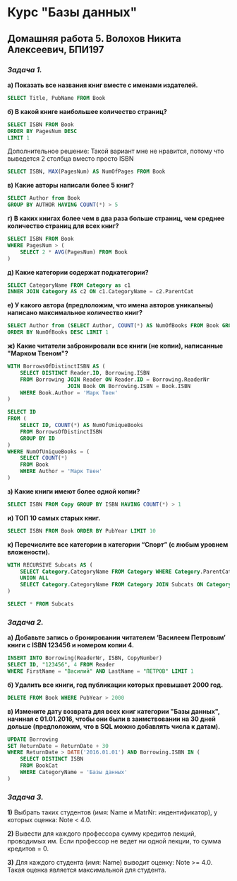 # Курс "Базы данных"

## Домашняя работа 5. Волохов Никита Алексеевич, БПИ197

### **_Задача 1._**
**а) Показать все названия книг вместе с именами издателей.**
```sql
SELECT Title, PubName FROM Book
```
**б) В какой книге наибольшее количество страниц?**
```sql
SELECT ISBN FROM Book 
ORDER BY PagesNum DESC 
LIMIT 1
```
Дополнительное решение: Такой вариант мне не нравится, потому что выведется 2 столбца вместо просто ISBN
```sql
SELECT ISBN, MAX(PagesNum) AS NumOfPages FROM Book
```
**в) Какие авторы написали более 5 книг?**
```sql
SELECT Author from Book 
GROUP BY AUTHOR HAVING COUNT(*) > 5
```
**г) В каких книгах более чем в два раза больше страниц, чем среднее количество страниц для всех книг?**
```sql
SELECT ISBN FROM Book
WHERE PagesNum > (
    SELECT 2 * AVG(PagesNum) FROM Book
)
```
**д) Какие категории содержат подкатегории?**
```sql
SELECT CategoryName FROM Category as c1
INNER JOIN Category AS c2 ON c1.CategoryName = c2.ParentCat
```
**е) У какого автора (предположим, что имена авторов уникальны) написано максимальное количество книг?**
```sql
SELECT Author from (SELECT Author, COUNT(*) AS NumOfBooks FROM Book GROUP BY Author)
ORDER BY NumOfBooks DESC LIMIT 1
```
**ж) Какие читатели забронировали все книги (не копии), написанные "Марком Твеном"?**
```sql
WITH BorrowsOfDistinctISBN AS (
    SELECT DISTINCT Reader.ID, Borrowing.ISBN
    FROM Borrowing JOIN Reader ON Reader.ID = Borrowing.ReaderNr
                   JOIN Book ON Borrowing.ISBN = Book.ISBN
    WHERE Book.Author = 'Марк Твен'
)

SELECT ID
FROM (
    SELECT ID, COUNT(*) AS NumOfUniqueBooks
    FROM BorrowsOfDistinctISBN 
    GROUP BY ID
)
WHERE NumOfUniqueBooks = (
    SELECT COUNT(*) 
    FROM Book 
    WHERE Author = 'Марк Твен'
)
```
**з) Какие книги имеют более одной копии?**
```sql
SELECT ISBN FROM Copy GROUP BY ISBN HAVING COUNT(*) > 1 
```
**и) ТОП 10 самых старых книг.**
```sql
SELECT ISBN FROM Book ORDER BY PubYear LIMIT 10
```
**к) Перечислите все категории в категории “Спорт” (с любым уровнем вложености).**
```sql
WITH RECURSIVE Subcats AS (
    SELECT Category.CategoryName FROM Category WHERE Category.ParentCat = "Спорт"
    UNION ALL
    SELECT Category.CategoryName FROM Category JOIN Subcats ON Category.ParentCat = Subcat.CategoryName
)

SELECT * FROM Subcats
```

### **_Задача 2._** 
**a) Добавьте запись о бронировании читателем ‘Василеем Петровым’ книги с ISBN 123456 и номером копии 4.**
```sql
INSERT INTO Borrowing(ReaderNr, ISBN, CopyNumber)
SELECT ID, "123456", 4 FROM Reader
WHERE FirstName = "Василий" AND LastName = "ПЕТРОВ" LIMIT 1
```
**б) Удалить все книги, год публикации которых превышает 2000 год.**
```sql
DELETE FROM Book WHERE PubYear > 2000
```
**в) Измените дату возврата для всех книг категории "Базы данных", начиная с 01.01.2016, чтобы они были в заимствовании на 30 дней дольше (предположим, что в SQL можно добавлять числа к датам).**
```sql
UPDATE Borrowing
SET ReturnDate = ReturnDate + 30
WHERE ReturnDate > DATE('2016.01.01') AND Borrowing.ISBN IN (
    SELECT DISTINCT ISBN 
    FROM BookCat
    WHERE CategoryName = 'Базы данных'
)
```

### **_Задача 3._**
**1)** Выбрать таких студентов (имя: Name и MatrNr: индентификатор), у которых оценка: Note < 4.0.

**2)** Вывести для каждого профессора сумму кредитов лекций, проводимых им. Если профессор не ведет ни одной лекции, то сумма кредитов = 0.

**3)** Для каждого студента (имя: Name) выводит оценку: Note >= 4.0. Такая оценка является максимальной для студента.
